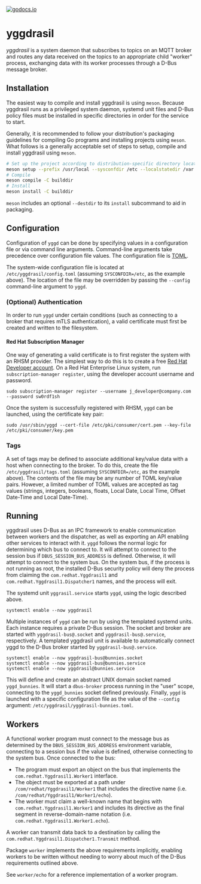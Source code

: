 [![godocs.io](https://godocs.io/github.com/RedHatInsights/yggdrasil?status.svg)](https://godocs.io/github.com/RedHatInsights/yggdrasil)

# yggdrasil

_yggdrasil_ is a system daemon that subscribes to topics on an MQTT broker and
routes any data received on the topics to an appropriate child "worker" process,
exchanging data with its worker processes through a D-Bus message broker.

## Installation

The easiest way to compile and install yggdrasil is using `meson`. Because
yggdrasil runs as a privileged system daemon, systemd unit files and D-Bus
policy files must be installed in specific directories in order for the service
to start.

Generally, it is recommended to follow your distribution's packaging guidelines
for compiling Go programs and installing projects using `meson`. What follows is
a generally acceptable set of steps to setup, compile and install yggdrasil
using `meson`.

```bash
# Set up the project according to distribution-specific directory locations
meson setup --prefix /usr/local --sysconfdir /etc --localstatedir /var builddir
# Compile
meson compile -C builddir
# Install
meson install -C builddir
```

`meson` includes an optional `--destdir` to its `install` subcommand to aid in
packaging.

## Configuration

Configuration of `yggd` can be done by specifying values in a configuration file
or via command line arguments. Command-line arguments take precedence over
configuration file values. The configuration file is [TOML](https://toml.io).

The system-wide configuration file is located at `/etc/yggdrasil/config.toml`
(assuming `SYSCONFDIR=/etc`, as the example above). The location of the file may
be overridden by passing the `--config` command-line argument to `yggd`.

### (Optional) Authentication

In order to run `yggd` under certain conditions (such as connecting to a broker
that requires mTLS authentication), a valid certificate must first be created
and written to the filesystem.

#### Red Hat Subscription Manager

One way of generating a valid certificate is to first register the system with
an RHSM provider. The simplest way to do this is to create a free [Red Hat
Developer account](https://developers.redhat.com/register). On a Red Hat
Enterprise Linux system, run `subscription-manager register`, using the
developer account username and password.

```
sudo subscription-manager register --username j_developer@company.com --password sw0rdf1sh
```

Once the system is successfully registered with RHSM, `yggd` can be launched,
using the certificate key pair:

```
sudo /usr/sbin/yggd --cert-file /etc/pki/consumer/cert.pem --key-file /etc/pki/consumer/key.pem
```

### Tags

A set of tags may be defined to associate additional key/value data with a host
when connecting to the broker. To do this, create the file
`/etc/yggdrasil/tags.toml` (assuming `SYSCONFDIR=/etc`, as the example above).
The contents of the file may be any number of TOML key/value pairs. However, a
limited number of TOML values are accepted as tag values (strings, integers,
booleans, floats, Local Date, Local Time, Offset Date-Time and Local Date-Time).

## Running

yggdrasil uses D-Bus as an IPC framework to enable communication between workers
and the dispatcher, as well as exporting an API enabling other services to
interact with it. `yggd` follows the normal logic for determining which bus to
connect to. It will attempt to connect to the session bus if
`DBUS_SESSION_BUS_ADDRESS` is defined. Otherwise, it will attempt to connect to
the system bus. On the system bus, if the process is not running as root, the
installed D-Bus security policy will deny the process from claiming the
`com.redhat.Yggdrasil1` and `com.redhat.Yggdrasil1.Dispatcher1` names, and the
process will exit.

The systemd unit `yggrasil.service` starts `yggd`, using the logic described
above.

```
systemctl enable --now yggdrasil
```

Multiple instances of `yggd` can be run by using the templated systemd units.
Each instance requires  a private D-Bus session. The socket and broker are
started with `yggdrasil-bus@.socket` and `yggdrasil-bus@.service`, respectively.
A templated yggdrasil unit is available to automatically connect yggd to the
D-Bus broker started by `yggdrasil-bus@.service`.

```
systemctl enable --now yggdrasil-bus@bunnies.socket
systemctl enable --now yggdrasil-bus@bunnies.service
systemctl enable --now yggdrasil@bunnies.service
```

This will define and create an abstract UNIX domain socket named `yggd_bunnies`.
It will start a `dbus-broker` process running in the "user" scope, connecting to
the `yggd_bunnies` socket defined previously. Finally, `yggd` is launched with a
specific configuration file as the value of the `--config` argument:
`/etc/yggdrasil/yggdrasil-bunnies.toml`.

## Workers

A functional worker program must connect to the message bus as determined by the
`DBUS_SESSION_BUS_ADDRESS` environment variable, connecting to a session bus if
the value is defined, otherwise connecting to the system bus. Once connected to
the bus:

* The program must export an object on the bus that implements the
  `com.redhat.Yggdrasil1.Worker1` interface.
* The object must be exported at a path under  `/com/redhat/Yggdrasil1/Worker1`
  that includes the directive name (i.e. `/com/redhat/Yggdrasil1/Worker1/echo`).
* The worker must claim a well-known name that begins with
  `com.redhat.Yggdrasil1.Worker1` and includes its directive as the final segment
  in reverse-domain-name notation (i.e. `com.redhat.Yggdrasil1.Worker1.echo`).

A worker can transmit data back to a destination by calling the
`com.redhat.Yggdrasil1.Dispatcher1.Transmit` method.

Package `worker` implements the above requirements implicitly, enabling workers
to be written without needing to worry about much of the D-Bus requirements
outlined above.

See `worker/echo` for a reference implementation of a worker program.
